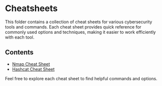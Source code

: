 # Cheatsheets

This folder contains a collection of cheat sheets for various cybersecurity tools and commands. Each cheat sheet provides quick reference for commonly used options and techniques, making it easier to work efficiently with each tool.

## Contents
- [Nmap Cheat Sheet](Nmap-CheatSheets.md)
- [Hashcat Cheat Sheet](Hashcat-CheatSheets.md)

Feel free to explore each cheat sheet to find helpful commands and options.

